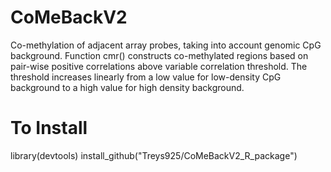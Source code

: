 # CoMeBackV2
Co-methylation of adjacent array probes, taking into account genomic CpG background. Function cmr() constructs co-methylated regions based on pair-wise positive correlations above variable correlation threshold.  The threshold increases linearly from a low value for low-density CpG background to a high value for high density background. 

# To Install
library(devtools)
install_github("Treys925/CoMeBackV2_R_package")
